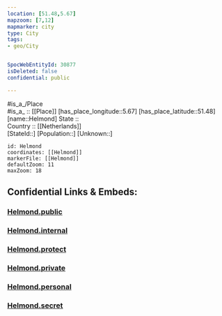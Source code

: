 ```yaml
---
location: [51.48,5.67] 
mapzoom: [7,12] 
mapmarker: city 
type: City
tags:
- geo/City


SpocWebEntityId: 30877
isDeleted: false
confidential: public

---
```

#is_a_/Place  
#is_a_ :: [[Place]] 
[has_place_longitude::5.67] 
[has_place_latitude::51.48] 
[name::Helmond] 
State ::  
Country :: [[Netherlands]]  
[StateId::] 
[Population::] 
[Unknown::] 


```leaflet
id: Helmond
coordinates: [[Helmond]] 
markerFile: [[Helmond]] 
defaultZoom: 11 
maxZoom: 18
```


## Confidential Links & Embeds: 

### [Helmond.public](/_public/\Earth\Continent\Europe\Europe~West\Netherlands\Provinces~Netherlands\Noord-Brabant\CityHelmond.public.md) 

### [Helmond.internal](/_internal/\Earth\Continent\Europe\Europe~West\Netherlands\Provinces~Netherlands\Noord-Brabant\CityHelmond.internal.md) 

### [Helmond.protect](/_protect/\Earth\Continent\Europe\Europe~West\Netherlands\Provinces~Netherlands\Noord-Brabant\CityHelmond.protect.md) 

### [Helmond.private](/_private/\Earth\Continent\Europe\Europe~West\Netherlands\Provinces~Netherlands\Noord-Brabant\CityHelmond.private.md) 

### [Helmond.personal](/_personal/\Earth\Continent\Europe\Europe~West\Netherlands\Provinces~Netherlands\Noord-Brabant\CityHelmond.personal.md) 

### [Helmond.secret](/_secret/\Earth\Continent\Europe\Europe~West\Netherlands\Provinces~Netherlands\Noord-Brabant\CityHelmond.secret.md)

